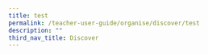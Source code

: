 ```yaml
---
title: test
permalink: /teacher-user-guide/organise/discover/test
description: ""
third_nav_title: Discover
---
```


